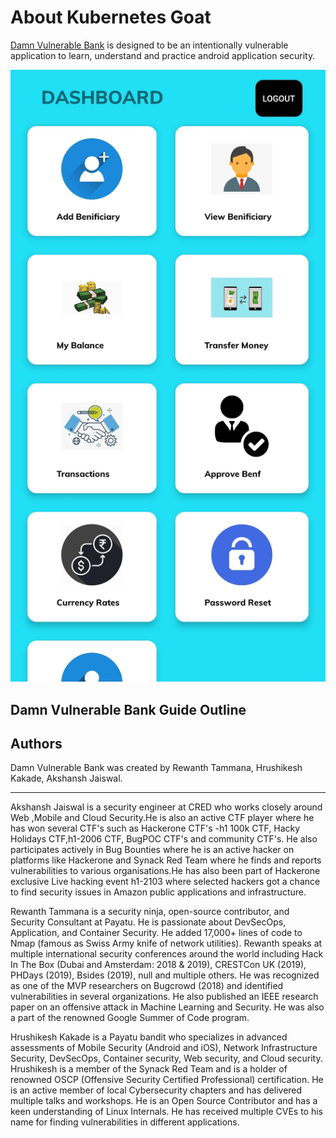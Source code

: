 # About Kubernetes Goat

[Damn Vulnerable Bank](https://github.com/rewanthtammana/Damn-Vulnerable-Bank) is designed to be an intentionally vulnerable application to learn, understand and practice android application security.

![Damn Vulnerable Bank Home](images/screen2.jpg)

## Damn Vulnerable Bank Guide Outline

## Authors

Damn Vulnerable Bank was created by Rewanth Tammana, Hrushikesh Kakade, Akshansh Jaiswal.

---

Akshansh Jaiswal is a security engineer at CRED who works closely around Web ,Mobile and Cloud Security.He is also an active CTF player where he has won several CTF's such as Hackerone  CTF's -h1 100k CTF, Hacky Holidays CTF,h1-2006 CTF, BugPOC CTF's and community CTF's. He also participates actively in Bug Bounties where he is an active hacker on platforms like Hackerone and Synack Red Team where he finds and reports vulnerabilities to various organisations.He has also been part of Hackerone exclusive Live hacking event h1-2103 where selected hackers got a chance to find security issues in Amazon public applications and infrastructure.

Rewanth Tammana is a security ninja, open-source contributor, and Security Consultant at Payatu. He is passionate about DevSecOps, Application, and Container Security. He added 17,000+ lines of code to Nmap (famous as Swiss Army knife of network utilities). Rewanth speaks at multiple international security conferences around the world including Hack In The Box (Dubai and Amsterdam: 2018 & 2019), CRESTCon UK (2019), PHDays (2019), Bsides (2019), null and multiple others. He was recognized as one of the MVP researchers on Bugcrowd (2018) and identified vulnerabilities in several organizations. He also published an IEEE research paper on an offensive attack in Machine Learning and Security. He was also a part of the renowned Google Summer of Code program.

Hrushikesh Kakade is a Payatu bandit who specializes in advanced assessments of Mobile Security (Android and iOS), Network Infrastructure Security, DevSecOps, Container security, Web security, and Cloud security. Hrushikesh is a member of the Synack Red Team and is a holder of renowned OSCP (Offensive Security Certified Professional) certification. He is an active member of local Cybersecurity chapters and has delivered multiple talks and workshops. He is an Open Source Contributor and has a keen understanding of Linux Internals. He has received multiple CVEs to his name for finding vulnerabilities in different applications. 